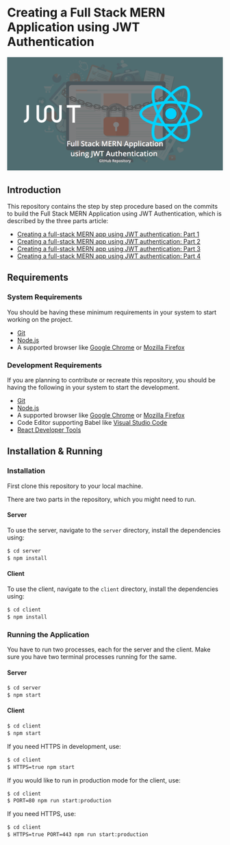 # Creating a Full Stack MERN Application using JWT Authentication

![Cover Pic](./Cover.png)

## Introduction

This repository contains the step by step procedure based on the commits to build the Full Stack MERN Application using JWT Authentication, which is described by the three parts article:

* [Creating a full-stack MERN app using JWT authentication: Part 1](https://blog.logrocket.com/mern-app-jwt-authentication-part-1/)
* [Creating a full-stack MERN app using JWT authentication: Part 2](https://blog.logrocket.com/mern-app-jwt-authentication-part-2/)
* [Creating a full-stack MERN app using JWT authentication: Part 3](https://blog.logrocket.com/mern-app-jwt-authentication-part-3/)
* [Creating a full-stack MERN app using JWT authentication: Part 4](https://blog.logrocket.com/mern-app-jwt-authentication-part-4/)

## Requirements

### System Requirements

You should be having these minimum requirements in your system to start working on the project.

* [Git](https://git-scm.com/)
* [Node.js](https://nodejs.org/)
* A supported browser like [Google Chrome](https://www.google.com/chrome/) or [Mozilla Firefox](https://www.mozilla.org/en-GB/firefox/new/)

### Development Requirements

If you are planning to contribute or recreate this repository, you should be having the following in your system to start the development.

* [Git](https://git-scm.com/)
* [Node.js](https://nodejs.org/)
* A supported browser like [Google Chrome](https://www.google.com/chrome/) or [Mozilla Firefox](https://www.mozilla.org/en-GB/firefox/new/)
* Code Editor supporting Babel like [Visual Studio Code](https://code.visualstudio.com/)
* [React Developer Tools](https://chrome.google.com/webstore/detail/react-developer-tools/fmkadmapgofadopljbjfkapdkoienihi?hl=en)

## Installation & Running

### Installation

First clone this repository to your local machine.

There are two parts in the repository, which you might need to run.

#### Server

To use the server, navigate to the `server` directory, install the dependencies using:

```bash
$ cd server
$ npm install
```

#### Client

To use the client, navigate to the `client` directory, install the dependencies using:

```bash
$ cd client
$ npm install
```

### Running the Application

You have to run two processes, each for the server and the client. Make sure you have two terminal processes running for the same.

#### Server

```bash
$ cd server
$ npm start
```

#### Client

```bash
$ cd client
$ npm start
```

If you need HTTPS in development, use:

```bash
$ cd client
$ HTTPS=true npm start
```

If you would like to run in production mode for the client, use:

```bash
$ cd client
$ PORT=80 npm run start:production
```

If you need HTTPS, use:

```bash
$ cd client
$ HTTPS=true PORT=443 npm run start:production
```

